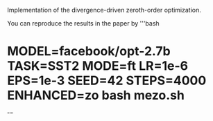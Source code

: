 Implementation of the divergence-driven zeroth-order optimization.

You can reproduce the results in the paper by
'''bash
# MODEL=facebook/opt-2.7b TASK=SST2 MODE=ft LR=1e-6 EPS=1e-3 SEED=42 STEPS=4000 ENHANCED=zo bash mezo.sh
'''
